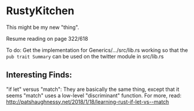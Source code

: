 # RustyKitchen
This might be my new "thing".

Resume reading on page 322/618

To do:
Get the implementation for Generics/.../src/lib.rs
working so that the `pub trait Summary` can be used on the 
twitter module in src/lib.rs

Interesting Finds:
------------------
"if let" versus "match": They are basically the same thing, except 
that it seems "match" uses a low-level "discriminant" function. 
For more, read: http://patshaughnessy.net/2018/1/18/learning-rust-if-let-vs--match


